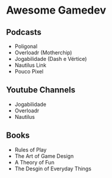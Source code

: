 # Awesome Gamedev

## Podcasts

- Poligonal
- Overloadr (Motherchip)
- Jogabilidade (Dash e Vértice)
- Nautilus Link
- Pouco Pixel 

## Youtube Channels

- Jogabilidade
- Overloadr
- Nautilus

## Books

- Rules of Play
- The Art of Game Design
- A Theory of Fun
- The Desgin of Everyday Things
